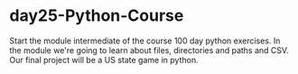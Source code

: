 # day25-Python-Course
Start the module intermediate of the course 100 day python exercises. In the module we're going to learn about files, directories and paths and CSV. Our final project will be a US state game  in python.
